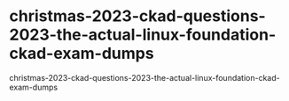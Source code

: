 # christmas-2023-ckad-questions-2023-the-actual-linux-foundation-ckad-exam-dumps
christmas-2023-ckad-questions-2023-the-actual-linux-foundation-ckad-exam-dumps
